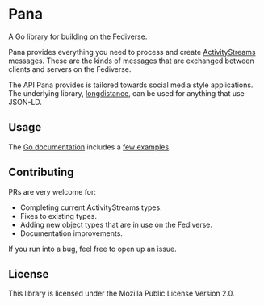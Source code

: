 # Pana

A Go library for building on the Fediverse.

Pana provides everything you need to process and create [ActivityStreams][as] messages. These are the kinds of messages that are exchanged between clients and servers on the Fediverse.

[as]: https://www.w3.org/TR/activitystreams-core/

The API Pana provides is tailored towards social media style applications. The underlying library, [longdistance][ld], can be used for anything that use JSON-LD.

[ld]: https://codeberg.org/daenney/longdistance

## Usage

The [Go documentation][godoc] includes a [few examples][godocex].

[godoc]: https://pkg.go.dev/code.dny.dev/pana
[godocex]: https://pkg.go.dev/code.dny.dev/pana#example-package

## Contributing

PRs are very welcome for:
* Completing current ActivityStreams types.
* Fixes to existing types.
* Adding new object types that are in use on the Fediverse.
* Documentation improvements.

If you run into a bug, feel free to open up an issue.

## License

This library is licensed under the Mozilla Public License Version 2.0.
